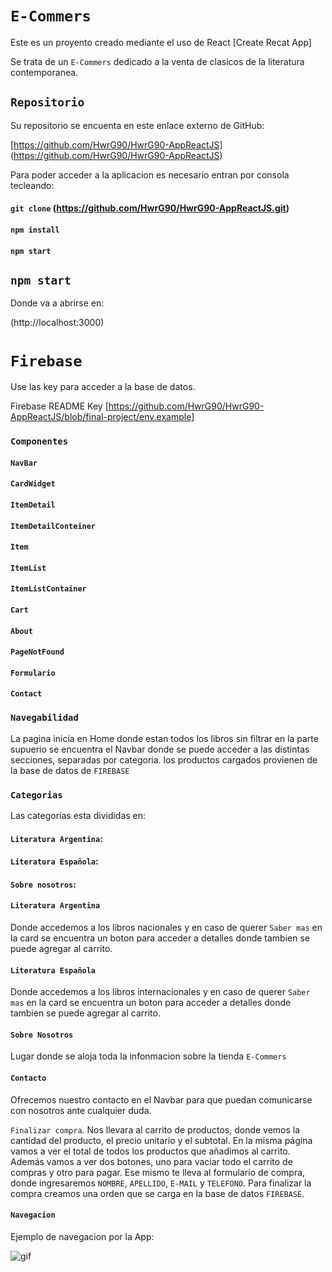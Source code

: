 # `E-Commers`

Este es un proyento creado mediante el uso de React [Create Recat App]

Se trata de un `E-Commers` dedicado a la venta de clasicos de la literatura contemporanea.

## `Repositorio`

Su repositorio se encuenta en este enlace externo de GitHub:

[https://github.com/HwrG90/HwrG90-AppReactJS]
(https://github.com/HwrG90/HwrG90-AppReactJS)

Para poder acceder a la aplicacion es necesario entran por consola tecleando:

#### `git clone` (https://github.com/HwrG90/HwrG90-AppReactJS.git)

#### `npm install`

#### `npm start`

## `npm start`

Donde va a abrirse en:

(http://localhost:3000)

# `Firebase`

Use las key para acceder a la base de datos.

Firebase README
Key [https://github.com/HwrG90/HwrG90-AppReactJS/blob/final-project/env.example]

### `Componentes`

#### `NavBar`

#### `CardWidget`

#### `ItemDetail`

#### `ItemDetailConteiner`

#### `Item`

#### `ItemList`

#### `ItemListContainer`

#### `Cart`

#### `About`

#### `PageNotFound`

#### `Formulario`

#### `Contact`

### `Navegabilidad`

La pagina inicia en Home donde estan todos los libros sin filtrar en la parte supuerio se encuentra el Navbar donde se puede acceder a las distintas secciones, separadas por categoria. los productos cargados provienen de la base de datos de `FIREBASE`

### `Categorias`

Las categorias esta divididas en:

#### `Literatura Argentina`:

#### `Literatura Española`:

#### `Sobre nosotros`:

#### `Literatura Argentina`

Donde accedemos a los libros nacionales y en caso de querer `Saber mas` en la card se encuentra un boton para acceder a detalles donde tambien se puede agregar al carrito.

#### `Literatura Española`

Donde accedemos a los libros internacionales y en caso de querer `Saber mas` en la card se encuentra un boton para acceder a detalles donde tambien se puede agregar al carrito.

#### `Sobre Nosotros`

Lugar donde se aloja toda la infonmacion sobre la tienda `E-Commers`

#### `Contacto`

Ofrecemos nuestro contacto en el Navbar para que puedan comunicarse con nosotros ante cualquier duda.

`Finalizar compra`. Nos llevara al carrito de productos, donde vemos la cantidad del producto, el precio unitario y el subtotal. En la misma página vamos a ver el total de todos los productos que añadimos al carrito. Además vamos a ver dos botones, uno para vaciar todo el carrito de compras y otro para pagar. Ese mismo te lleva al formulario de compra, donde ingresaremos `NOMBRE`, `APELLIDO`, `E-MAIL` y `TELEFONO`. Para finalizar la compra creamos una orden que se carga en la base de datos `FIREBASE`.

#### `Navegacion`

Ejemplo de navegacion por la App:

![gif](./public/images/gifApp.gif)
